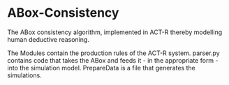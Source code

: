 # ABox-Consistency
The ABox consistency algorithm, implemented in ACT-R thereby modelling human deductive reasoning.

The Modules contain the production rules of the ACT-R system.
parser.py contains code that takes the ABox and feeds it - in the appropriate form - into the simulation model.
PrepareData is a file that generates the simulations.
